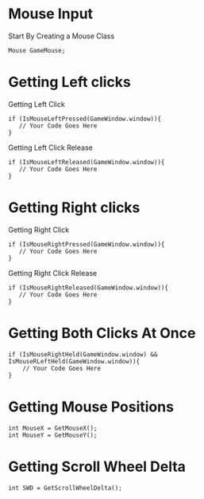 # Mouse Input
Start By Creating a Mouse Class
```
Mouse GameMouse;
```
# Getting Left clicks
Getting Left Click
```
if (IsMouseLeftPressed(GameWindow.window)){
   // Your Code Goes Here
}
```
Getting Left Click Release
```
if (IsMouseLeftReleased(GameWindow.window)){
   // Your Code Goes Here
}
```
# Getting Right clicks
Getting Right Click
```
if (IsMouseRightPressed(GameWindow.window)){
   // Your Code Goes Here
}
```
Getting Right Click Release
```
if (IsMouseRightReleased(GameWindow.window)){
   // Your Code Goes Here
}
```
# Getting Both Clicks At Once
```
if (IsMouseRightHeld(GameWindow.window) && IsMouseRLeftHeld(GameWindow.window)){
    // Your Code Goes Here
}
```
# Getting Mouse Positions
```
int MouseX = GetMouseX();
int MouseY = GetMouseY();
```
# Getting Scroll Wheel Delta
```
int SWD = GetScrollWheelDelta();
```
